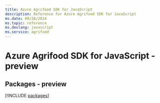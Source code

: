 ```yaml
---
title: Azure Agrifood SDK for JavaScript
description: Reference for Azure Agrifood SDK for JavaScript
ms.date: 09/26/2024
ms.topic: reference
ms.devlang: javascript
ms.service: agrifood
---
```

# Azure Agrifood SDK for JavaScript - preview
## Packages - preview
[!INCLUDE [packages](agrifood-index.md)]
